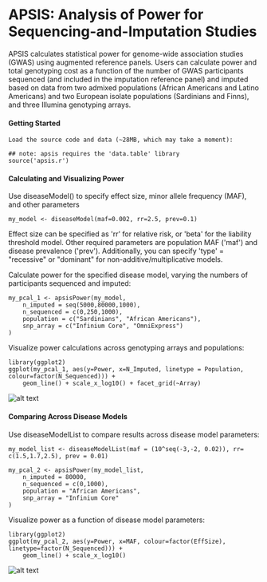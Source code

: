 # APSIS: Analysis of Power for Sequencing-and-Imputation Studies

APSIS calculates statistical power for genome-wide association studies (GWAS) using augmented reference panels.  Users can calculate power and total genotyping cost as a function of the number of GWAS participants sequenced (and included in the imputation reference panel) and imputed based on data from two admixed populations (African Americans and Latino Americans) and two European isolate populations (Sardinians and Finns), and three Illumina genotyping arrays.

#### Getting Started 
```
Load the source code and data (~28MB, which may take a moment):

## note: apsis requires the 'data.table' library
source('apsis.r')
```

#### Calculating and Visualizing Power

Use diseaseModel() to specify effect size, minor allele frequency (MAF), and other parameters

```
my_model <- diseaseModel(maf=0.002, rr=2.5, prev=0.1)
```

Effect size can be specified as 'rr' for relative risk, or 'beta' for the liability threshold model. Other required parameters are population MAF ('maf') and disease prevalence ('prev'). Additionally, you can specify 'type' = "recessive" or "dominant" for non-additive/multiplicative models. 

Calculate power for the specified disease model, varying the numbers of participants sequenced and imputed:

```
my_pcal_1 <- apsisPower(my_model, 
	n_imputed = seq(5000,80000,1000), 
	n_sequenced = c(0,250,1000),
	population = c("Sardinians", "African Americans"),
	snp_array = c("Infinium Core", "OmniExpress")
)
```

Visualize power calculations across genotyping arrays and populations:

```
library(ggplot2)
ggplot(my_pcal_1, aes(y=Power, x=N_Imputed, linetype = Population, colour=factor(N_Sequenced))) + 
	geom_line() + scale_x_log10() + facet_grid(~Array)
```

![alt text](https://raw.githubusercontent.com/corbinq/APSIS/example_plots/plot1.png)


#### Comparing Across Disease Models

Use diseaseModelList to compare results across disease model parameters:

```
my_model_list <- diseaseModelList(maf = (10^seq(-3,-2, 0.02)), rr= c(1.5,1.7,2.5), prev = 0.01)

my_pcal_2 <- apsisPower(my_model_list, 
	n_imputed = 80000, 
	n_sequenced = c(0,1000),
	population = "African Americans",
	snp_array = "Infinium Core"
)
```

Visualize power as a function of disease model parameters:

```
library(ggplot2)
ggplot(my_pcal_2, aes(y=Power, x=MAF, colour=factor(EffSize), linetype=factor(N_Sequenced))) + 
	geom_line() + scale_x_log10() 
```

![alt text](https://raw.githubusercontent.com/corbinq/APSIS/example_plots/plot2.png)
